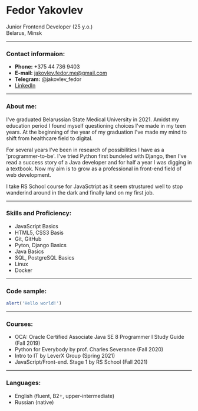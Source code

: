 # Fedor Yakovlev
Junior Frontend Developer (25 y.o.) <br>
Belarus, Minsk

---
### Contact informaion:

- **Phone:**  +375 44 736 9403 <br>
- **E-mail:**  jakovlev.fedor.me@gmail.com <br>
- **Telegram:**  @jakovlev_fedor <br>
- [LinkedIn](https://www.linkedin.com/in/jakovlev-fedor/)

---
### About me:

I've graduated Belarussian State Medical University in 2021. Amidst my education period I found myself questioning choices I've made in my teen years. At the beginning of the year of my graduation I've made my mind to shift from healthcare field to digital. <br>

For several years I've been in research of possibilities I have as a 'programmer-to-be'. I've tried Python first bundeled with Django, then I've read a success story of a Java developer and for half a year I was digging in a textbook. Now my aim is to grow as a professional in front-end field of web development.

I take RS School course for JavaSctript as it seem strustured well to stop wanderind around in the dark and finally land on my first job.

---
### Skills and Proficiency:

- JavaScript Basics
- HTML5, CSS3 Basis
- Git, GitHub
- Pyton, Django Basics
- Java Basics
- SQL, PostgreSQL Basics
- Linux
- Docker

---
### Code sample:

```javascript
alert('Hello world!')
```

---
### Courses: 

- OCA: Oracle Certified Associate Java SE 8 Programmer I Study Guide (Fall 2019)
- Python for Everybody by prof. Charles Severance (Fall 2020)
- Intro to IT by LeverX Group (Spring 2021)
- JavaScript/Front-end. Stage 1 by RS School (Fall 2021)

---
### Languages:

- English (fluent, B2+, upper-intermediate)
- Russian (native)
